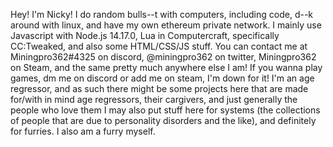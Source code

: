 Hey! I'm Nicky! I do random bulls--t with computers, including code, d--k around with linux, and have my own ethereum private network.
I mainly use Javascript with Node.js 14.17.0, Lua in Computercraft, specifically CC:Tweaked, and also some HTML/CSS/JS stuff.
You can contact me at Miningpro362#4325 on discord, @miningpro362 on twitter, Miningpro362 on Steam, and the same pretty much anywhere else I am!
If you wanna play games, dm me on discord or add me on steam, I'm down for it!
I'm an age regressor, and as such there might be some projects here that are made for/with in mind age regressors, their cargivers, and just generally the people who love them
I may also put stuff here for systems (the collections of people that are due to personality disorders and the like), and definitely for furries.
I also am a furry myself.
